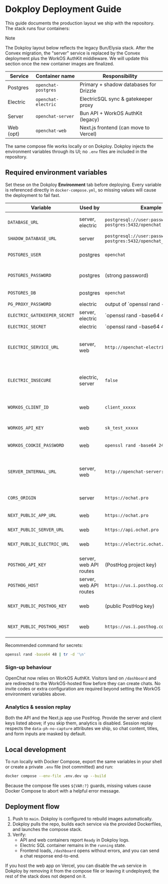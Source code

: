 # Dokploy Deployment Guide

This guide documents the production layout we ship with the repository. The
stack runs four containers:

> [!NOTE]
> The Dokploy layout below reflects the legacy Bun/Elysia stack. After the
> Convex migration, the "server" service is replaced by the Convex deployment
> plus the WorkOS AuthKit middleware. We will update this section once the new
> container images are finalized.

| Service   | Container name       | Responsibility                          |
|-----------|----------------------|-----------------------------------------|
| Postgres  | `openchat-postgres`  | Primary + shadow databases for Drizzle  |
| Electric  | `openchat-electric`  | ElectricSQL sync & gatekeeper proxy     |
| Server    | `openchat-server`    | Bun API + WorkOS AuthKit (legacy)       |
| Web (opt) | `openchat-web`       | Next.js frontend (can move to Vercel)   |

The same compose file works locally or on Dokploy. Dokploy injects the
environment variables through its UI; no `.env` files are included in the
repository.

## Required environment variables

Set these on the Dokploy **Environment** tab before deploying. Every variable is
referenced directly in `docker-compose.yml`, so missing values will cause the
deployment to fail fast.

| Variable | Used by | Example | Notes |
|----------|---------|---------|-------|
| `DATABASE_URL` | server, electric | `postgresql://user:password@openchat-postgres:5432/openchat` | Must include the database name (`/openchat`). |
| `SHADOW_DATABASE_URL` | server | `postgresql://user:password@openchat-postgres:5432/openchat_shadow` | For Drizzle migrations. |
| `POSTGRES_USER` | postgres | `openchat` | Should match the credentials encoded in the URLs. |
| `POSTGRES_PASSWORD` | postgres | (strong password) | Same value referenced by the URLs. |
| `POSTGRES_DB` | postgres | `openchat` | Primary database created on first boot. |
| `PG_PROXY_PASSWORD` | electric | output of `openssl rand -base64 48 | tr -d '\n'` | Shared with Electric clients. |
| `ELECTRIC_GATEKEEPER_SECRET` | server, electric | `openssl rand -base64 48 | tr -d '\n'` | Must be identical on both services. |
| `ELECTRIC_SECRET` | electric | `openssl rand -base64 48 | tr -d '\n'` | Private key for Electric SQL. |
| `ELECTRIC_SERVICE_URL` | server, web | `http://openchat-electric:3000` | Internal URL the API/client use. Point to the Traefik HTTPS origin when you enable TLS. |
| `ELECTRIC_INSECURE` | electric, server | `false` | Set `true` only when the service is reachable **only** via plain HTTP inside the Docker network. |
| `WORKOS_CLIENT_ID` | web | `client_xxxxx` | WorkOS AuthKit client configured in the dashboard. |
| `WORKOS_API_KEY` | web | `sk_test_xxxxx` | WorkOS API key for server-side middleware. |
| `WORKOS_COOKIE_PASSWORD` | web | `openssl rand -base64 24` | Encrypts the AuthKit session cookie. |
| `SERVER_INTERNAL_URL` | server, web | `http://openchat-server:3000` | Internal origin containers use when calling the API (Traefik can still expose `https://api.ochat.pro` externally). |
| `CORS_ORIGIN` | server | `https://ochat.pro` | Comma-separated list if multiple origins. |
| `NEXT_PUBLIC_APP_URL` | web | `https://ochat.pro` | Public site URL (omit if hosting web elsewhere). |
| `NEXT_PUBLIC_SERVER_URL` | web | `https://api.ochat.pro` | Public API URL. |
| `NEXT_PUBLIC_ELECTRIC_URL` | web | `https://electric.ochat.pro` | Electric HTTP endpoint exposed publicly. |
| `POSTHOG_API_KEY` | server, web API routes | (PostHog project key) | Required to emit LLM analytics and custom events. |
| `POSTHOG_HOST` | server, web API routes | `https://us.i.posthog.com` | Adjust if you use the EU cloud or a proxy. |
| `NEXT_PUBLIC_POSTHOG_KEY` | web | (public PostHog key) | Enables client analytics + session replay. |
| `NEXT_PUBLIC_POSTHOG_HOST` | web | `https://us.i.posthog.com` | Match the environment you use above. |

Recommended command for secrets:

```bash
openssl rand -base64 48 | tr -d '\n'
```

### Sign-up behaviour

OpenChat now relies on WorkOS AuthKit. Visitors land on `/dashboard` and are redirected to the WorkOS-hosted flow before they can create chats. No invite codes or extra configuration are required beyond setting the WorkOS environment variables above.

### Analytics & session replay

Both the API and the Next.js app use PostHog. Provide the server and client keys listed above; if you skip them, analytics is disabled. Session replay respects the `data-ph-no-capture` attributes we ship, so chat content, titles, and form inputs are masked by default.

## Local development

To run locally with Docker Compose, export the same variables in your shell or
create a private `.env` file (not committed) and run:

```bash
docker compose --env-file .env.dev up --build
```

Because the compose file uses `${VAR:?}` guards, missing values cause Docker
Compose to abort with a helpful error message.

## Deployment flow

1. Push to `main`. Dokploy is configured to rebuild images automatically.
2. Dokploy pulls the repo, builds each service via the provided Dockerfiles, and
   launches the compose stack.
3. Verify:
   - API and web containers report `Ready` in Dokploy logs.
   - Electric SQL container remains in the `running` state.
   - Frontend loads, `/dashboard` opens without errors, and you can send a chat response end-to-end.

If you host the web app on Vercel, you can disable the `web` service in Dokploy
by removing it from the compose file or leaving it undeployed; the rest of the
stack does not depend on it.
